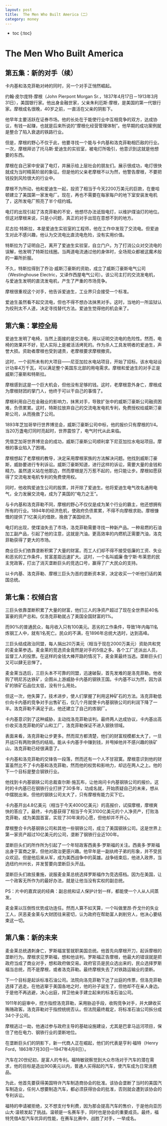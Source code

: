 ```yaml
---
layout: post
title:  The Men Who Built America（二）
category: money 
---
```


* toc
{:toc}

# The Men Who Built America

## 第五集：新的对手（续）

卡内基和洛克菲勒对峙的同时，另一个对手正悄然崛起。

约翰·皮尔庞特·摩根（John Pierpont Morgan Sr.，1837年4月17日－1913年3月31日），美国银行家。他出身金融世家，父亲朱利厄斯·摩根，是美国的第一代银行家。摩根成名很晚，40岁之前，一直活在父亲的阴影下。

他早年主要活跃在证券市场。他的长处在于能使行业中互相竞争的双方，达成协议，有钱一起赚，也就是后来所说的“摩根化经营管理体制”。他早期的成功案例就是整合了陷入衰退的铁路行业。

但是，摩根的野心不仅于此，他要寻找一个能与卡内基和洛克菲勒相匹敌的行业。一次，摩根拜访了托马斯·爱迪生的实验室，被电灯所吸引，他意识到这就是他想要的东西。

摩根在自己家中安装了电灯，并展示给上层社会的朋友们。展示很成功，电灯很快就成为当时精英阶层的象征。但是他的父亲老摩根不以为然，他警告摩根，不要把钱投到风险很大的行业中。

摩根不为所动，他和爱迪生一起，投资了相当于今天2200万美元的巨款，在曼哈顿建立了美国第一家发电厂。现在，再也不需要在每家每户的地下室安装发电机了，这所发电厂照亮了半个纽约城。

电灯的出现引起了洛克菲勒的不安，他想尽办法诋毁电灯，以维护煤油灯的地位。但这对摩根来说，只是小问题，真正的对手出现在意想不到的地方。

尼古拉·特斯拉，本是爱迪生实验室的工程师，他在工作中发现了交流电。但爱迪生对此不感兴趣，他认为交流电比直流电危险，没有实用价值。

特斯拉为了证明自己，离开了爱迪生实验室，自立门户。为了打消公众对交流电的误解，他发明了特斯拉线圈。当两道电流通过他的身体时，全场观众都被这魔术般的一幕所折服。

不久，特斯拉得到了乔治·威斯汀豪斯的资助，成立了威斯汀豪斯电气公司（Westinghouse Electric，又译作西屋电气公司）。该公司主打的交流发电机，与爱迪生发明的直流发电机，产生了严重的市场竞争。

摩根很重视这个对手，他告诉爱迪生，工业界只会接受一个标准。

爱迪生虽然看不起交流电，但也不得不想办法抹黑对手。这时，当地的一所监狱认为绞刑太不人道，决定寻找替代方法。爱迪生觉得他的机会来了。

## 第六集：掌控全局

爱迪生发明了电椅，当然上面接的是交流电，用以证明交流电的危险性。然而，电椅的效果并不好，犯人实际上是被活活烤死的。作为杀人工具发明者的爱迪生，声誉大损。资助者摩根也受到谴责，老摩根要求摩根撤资。

这时，一个前所未有的大项目——尼亚加拉水电站项目，开始了招标。该水电站设计功率4万千瓦，可以满足整个美国东北部的用电需求。摩根和爱迪生的对手正是威斯汀豪斯和特斯拉。

摩根感到这是一个巨大机会，但他没有足够的钱。这时，老摩根意外身亡，摩根成为摩根财团的掌门人，他终于可以干自己的事情了。

摩根利用自己在金融业的影响力，抹黑对手，导致扩张中的威斯汀豪斯公司融资困难，负债累累。这时，特斯拉放弃自己的交流电发电机专利，免费授权给威斯汀豪斯公司，从而挽救了公司。

1893年芝加哥举行世界博览会，威斯汀豪斯公司中标，他的报价只有摩根的1/4。当20万盏电灯同时亮起时，世界震惊了，电气时代从此来临。

凭借芝加哥世界博览会的成功，威斯汀豪斯公司顺利拿下尼亚加拉水电站项目。摩根的事业陷入了困境。

摩根想起了老摩根的教导，决定采用摩根家族的方法解决问题。他找到威斯汀豪斯，威胁要进行专利诉讼。威斯汀豪斯知道，进行这样的诉讼，需要大量的金钱和精力。虽然道义站在他那边，然而摩根是万万惹不起的，他只能让步。摩根如愿获得了交流电发电机专利的免费使用权。

同时，他收购爱迪生公司的股票，并开除了爱迪生。他将爱迪生电气改名通用电气，全力发展交流电，成为了美国的“电力之王”。

与卡内基和洛克菲勒不同，摩根的野心不仅仅是成为某个行业的霸主，他还想拥有所有的行业。1894年的经济危机，使政府负债累累，不得不向摩根求助。摩根慷慨的提供了1亿美元的借款，挽救了美国经济。

电灯的出现，使煤油失去了市场，洛克菲勒需要寻找一种新产品。一种易燃的石油加工副产品，引起了他的注意，这就是汽油。更高效率的内燃机正需要汽油，洛克菲勒获得了更大的市场。

商业巨头们依靠垄断积累了大量的财富。而工人们却不得不接受低廉的工资、失业和恶劣的工作条件，贫富差距迅速扩大。这时，一个名叫威廉·詹宁斯·布莱恩的民主党政客，打出了消灭垄断巨头的竞选口号，赢得了广大民众的支持。

以卡内基、洛克菲勒、摩根三巨头为首的垄断资本家，决定收买一个听他们话的美国总统。

## 第七集：权倾白宫

三巨头依靠垄断积累了大量的财富，他们三人的净资产超过了现在全世界前40名富豪的资产总和。仅洛克菲勒就占了美国全国财富的1%。

而90%的普通民众，每月收入只有100美元。恶劣的工作条件，导致1年内每11名炼钢工人中，就有1名死亡。民众的不满，在1896年总统大选时，达到高峰。

三巨头结成政治同盟，每人捐出20万美元（相当于现在2000万美元）资助共和党的麦金莱参选。麦金莱的竞选资金竟然是对手的5倍之多。各个工厂还派出人员，监督工人的投票。在这样的金钱大棒开路的情况下，麦金莱最终当选。垄断巨头们又可以肆无忌惮了。

麦金莱当选后，三巨头本不可靠的同盟，迅速破裂，首先发难的是洛克菲勒。他收购了明尼苏达铁矿，企图从上游威胁卡内基的钢铁王国。卡内基不以为然，因为该矿的铁矿石品位太低，没有什么用处。

但这一次，他失算了。技术进步，使人们掌握了利用这种矿石的方法。洛克菲勒低价向卡内基的竞争对手出售矿石，仅几个月就使卡内基钢铁公司的利润下降了一半。洛克菲勒不满足于此，他还建立了自己的炼钢厂。

卡内基意识到了这种威胁，主动找洛克菲勒谈判。最终两人达成协议，卡内基出高价收买洛克菲勒的矿山和工厂，洛克菲勒保证不进入钢铁领域。

表面来看，洛克菲勒让步更多。然而双方都清楚，他们的财富规模都太大了，一旦开战只有两败俱伤的结局。能从卡内基手中赚到钱，并甩掉他并不感兴趣的铁矿山，洛克菲勒已经很满意了。

卡内基和洛克菲勒的交锋告一段落，然而还有一个人不甘寂寞。摩根意识到他的财富虽然比不了卡内基和洛克菲勒，然而他的权势和影响力，却远在两人之上。他的下一个目标是整合钢铁行业。

他找到卡内基钢铁公司总裁查尔斯·施瓦布，让他询问卡内基钢铁公司的报价。这时的卡内基已在钢铁行业打拼了30多年，功成名就，开始质疑自己的未来，想从中摆脱出来。但他的钢铁公司太大了，只有摩根有能力买下它。

卡内基开出4.8亿美元（相当于今天4000亿美元）的高报价，试探摩根，摩根爽快的答应了。最终，卡内基获得了相当于今天3100亿美元的个人净资产，打败洛克菲勒，成为美国首富，实现了30年来的心愿，但他却并不开心。

摩根整合卡内基钢铁公司和其他一些钢铁公司，成立了美国钢铁公司。这是世界上第一家资产超过10亿美元的公司，垄断了钢铁行业近100年。

垄断巨头们的所作所为引起了一个年轻政客西奥多·罗斯福的关注。西奥多·罗斯福出身于富商之家，但他对政治更感兴趣。他早年是一副纨绔子弟的形象，并不受民众欢迎。但是他后来从军，成为美西战争中的英雄。战争结束后，他进入政界，当选纽约州州长，并发誓要向垄断巨头开战。

垄断巨头们故技重施，说服麦金莱总统选择罗斯福作为竞选搭档。因为在美国，让一个政客无所作为的最好办法，就是让他当没有实权的副总统。

PS：片中的嘉宾说的经典：副总统和证人保护计划一样，都能使一个人从人间蒸发。

麦金莱以压倒性优势成功连任。然而人算不如天算，一个叫做里昂·乔戈什的失业工人，厌恶麦金莱与大财团往来密切，认为政府在帮助富人剥削穷人，他决心要结束这一切。

## 第八集：新的未来

麦金莱总统遇刺身亡，罗斯福宣誓就职美国总统。他首先向摩根开刀，起诉摩根的垄断行为。摩根求见罗斯福，想和他谈判。罗斯福正告摩根，他最大的错误就是把政府当成了商业对手，想和政府做交易。政府官员是民众选出来的，民众选择罗斯福当总统，而不是摩根，或者洛克菲勒。最终摩根失去了对铁路运输业的垄断。

下一个目标是起诉标准石油公司。法院向洛克菲勒下达了出庭的传票，但洛克菲勒选择了逃走。在他逃窜于美国各地之时，他的孙子诞生了，但他却不在亲人身边。于是他不再逃避，决心出庭，捍卫他亲手建立起来的标准石油公司。

1911年的庭审中，控方指控洛克菲勒，采用胁迫手段，收购竞争对手，并大肆收买贿赂政客。洛克菲勒对于指控统统否认。但法院最终裁定，将标准石油公司拆分成34个子公司。

摩根逃过一劫，他通过参与政府主导的基础设施建设，尤其是巴拿马运河项目，保住了他在电力、钢铁行业的垄断地位。

在垄断巨头们的阴影下，新一代商人正在崛起，他们的代表是亨利·福特（Henry Ford，1863年7月30日—1947年4月8日）。

汽车在20世纪初，是富人的专利。福特敏锐察觉到大众市场对于汽车的潜在需求，他的目标是造出900美元以内，普通人买得起的汽车，使汽车成为日常消费品。

为此，他首先要获得美国特许汽车制造商协会的批准。该协会垄断了当时的美国汽车制造业，任何人想要制造汽车，都必须获得协会的批准，否则就会遭到该协会的专利诉讼。

福特的申请被拒绝，又不想支付专利费，因为那会提高汽车的售价，于是他向亚历山大·温顿发起了挑战。温顿是一名赛车手，同时也是协会的重要成员。最终，福特凭借A型汽车优异的性能，在赛车比赛中，战胜了对手，一举成名。
